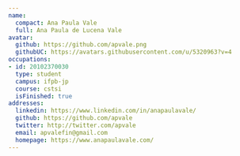 ```yaml
---
name:
  compact: Ana Paula Vale
  full: Ana Paula de Lucena Vale
avatar:
  github: https://github.com/apvale.png
  githubUC: https://avatars.githubusercontent.com/u/5320963?v=4
occupations:
- id: 20102370030
  type: student
  campus: ifpb-jp
  course: cstsi
  isFinished: true
addresses:
  linkedin: https://www.linkedin.com/in/anapaulavale/
  github: https://github.com/apvale
  twitter: http://twitter.com/apvale
  email: apvalefin@gmail.com
  homepage: https://www.anapaulavale.com/
---
```

